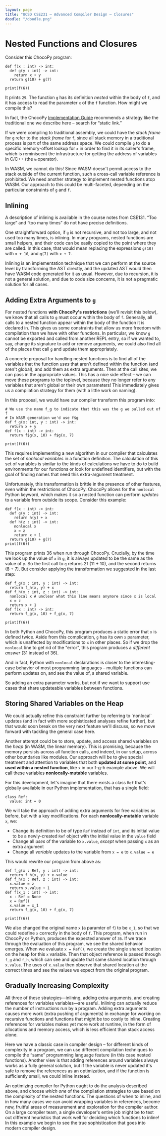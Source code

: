 ```yaml
---
layout: page
title: "UCSD CSE231 – Advanced Compiler Design – Closures"
doodle: "/doodle.png"
---
```


# Nested Functions and Closures

Consider this ChocoPy program:

```
def f(x : int) -> int:
  def g(y : int) -> int:
    return x + y
  return g(10) + g(7)

print(f(6))
```

It prints `29`. The function `g` has its definition _nested_ within the body
of `f`, and it has access to read the parameter `x` of the `f` function.
How might we compile this?

<div class='sidenote'>In fact, the ChocoPy <a
href="https://chocopy.org/chocopy_implementation_guide.pdf">Implementation
Guide</a> recommends a strategy like the traditional one we describe here –
search for “static link.”</div>

If we were compiling to traditional assembly, we could have the _stack frame_
for `g` refer to the _stack frame_ for `f`, since all stack memory in a
traditional process is part of the same address space. We could compile `g`
to do a specific memory-offset lookup for `x` in order to find it in its
caller's frame, which is reminiscent the infrastructure for getting the
address of variables in C/C++ (the `&` operator).

In WASM, we cannot do this! Since WASM doesn't permit access to the stack
outside of the current function, such a cross-call variable reference is
prohibited. We need another strategy to implement nested functions atop WASM.
Our approach to this could be multi-faceted, depending on the particular
constraints of `g` and `f`.

## Inlining

<div class='sidenote'>A <a
a="https://github.com/ucsd-cse131-f19/ucsd-cse131-f19.github.io/blob/master/lectures/10-22-lec8/notes.pdf">description
of inlining</a> is available in the course notes from CSE131. “Too large” and
“too many times” do not have precise definitions.</div>

One straightforward option, if `g` is not recursive, and not too large, and
not used too many times, is inlining. In many programs, nested functions are
small helpers, and their code can be easily copied to the point where they
are called. In this case, that would mean replacing the expressions `g(10)`
with `x + 10`, and `g(7)` with `x + 7`.

Inlining is an implementation technique that we can perform at the source
level by transforming the AST directly, and the updated AST would then have
WASM code generated for it as usual. However, due to recursion, it is not a
general solution, and due to code size concerns, it is not a pragmatic
solution for all cases.

## Adding Extra Arguments to `g`

For nested functions **with ChocoPy's restrictions** (we'll revisit this
below), we know that all calls to `g` must occur within the body of `f`.
Generally, all calls to a nested function appear within the body of the
function it is declared in. This gives us some constraints that allow us more
freedom with compilation than we have with other functions. In particular, we
know `g` cannot be exported and called from another REPL entry, so if we
wanted to, say, change its signature to add or remove arguments, we could
also find all of the places that call `g` and update them appropriately.

A concrete proposal for handling nested functions is to find all of the
variables that the function _uses_ that aren't defined within the function
(and aren't global), and add them as extra arguments. Then at the call sites,
we can pass in the appropriate values. This has a nice side effect – we can
move these programs to the toplevel, because they no longer refer to any
variables that aren't global or their own parameters! This immediately gives
us a compilation strategy for them (with a little work on naming).

In this proposal, we would have our compiler transform this program into:

```
# We use the name f_g to indicate that this was the g we pulled out of f
# In WASM generation we'd use f$g
def f_g(x: int, y : int) -> int:
  return x + y
def f(x : int) -> int:
  return f$g(x, 10) + f$g(x, 7)

print(f(6))
```

This requires implementing a new algorithm in our compiler that calculates
the set of _nonlocal variables_ in a function definition. The calculation of
this set of variables is similar to the kinds of calculations we have to do
to build environments for our functions or look for undefined identifiers,
but with the goal of finding names that need this extra-argument treatment.

Unfortunately, this transformation is brittle in the presence of other
features, even within the restrictions of ChocoPy. ChocoPy allows for the
`nonlocal` Python keyword, which makes it so a nested function can perform
_updates_ to a variable from outside its scope. Consider this example:

```
def f(x : int) -> int:
  def g(y : int) -> int:
    return h(y) + x
  def h(z : int) -> int:
    nonlocal x
    x = z
    return x + 1
  return g(10) + g(7)
print(f(6))
```

This program prints 36 when run through ChocoPy. Crucially, by the time we
look up the value of `x` in `g`, it is always updated to be the same as the
value of `y`. So the first call to `g` returns 21 (11 + 10), and the second
returns (8 + 7). But consider applying the transformation we suggested in the
last step:

```
def f_g(x : int, y : int) -> int:
  return f_h(x, y) + x
def f_h(x : int, z : int) -> int:
  nonlocal x # unclear what this line means anymore since x is local
  x = z
  return x + 1
def f(x : int) -> int:
  return f_g(x, 10) + f_g(x, 7)

print(f(6))
```

In both Python and ChocoPy, this program produces a static error that `x` is
defined twice. Aside from this complication, `g` has its own `x` parameter,
which is unaffected by modifications to `x` in other places. So if we drop
the `nonlocal` line to get rid of the "error", this program produces a
_different answer_ (31 instead of 36).

And in fact, Python with `nonlocal` declarations is closer to the
interesting-case behavior of most programming languages – multiple functions
can perform updates on, and see the value of, a shared variable.

So adding an extra parameter works, but not if we want to support use cases
that share updateable variables between functions.

## Storing Shared Variables on the Heap

<div class='sidenote'>We could actually refine this constraint further by
referring to `nonlocal` updates (and in fact with more sophisticated analyses
refine further), but that would soon break on the very next feature we'll
discuss, so we move forward with tackling the general case here.</div>

Another attempt could be to store, update, and access shared variables on the
_heap_ (in WASM, the linear memory). This is promising, because the memory
persists across all function calls, and indeed, in our setup, across other
boundaries like modules. Our approach will be to give special treatment and
attention to variables that both **updated at some point**, and **used within
a nested function**, like `x` in our f-g-h example above. We will call these
variables **nonlocally-mutable** variables.

For this development, let's imagine that there exists a class `Ref` that's
globally available in our Python implementation, that has a single field:

```
class Ref:
  value: int = 0
```

We will take the approach of adding extra arguments for free variables as
before, but with a key modifications. For each **nonlocally-mutable**
variable `x`, we:

- Change its definition to be of type `Ref` instead of `int`, and its initial value to be a newly-created `Ref` object with the initial value in the `value` field
- Change all _uses_ of the variable to `x.value`, _except_ when passing `x`
as an extra argument
- Change all _variable_ updates to the variable from `x = e` to `x.value = e`

This would rewrite our program from above as:

```
def f_g(x : Ref, y : int) -> int:
  return f_h(x, y) + x.value
def f_h(x : Ref, z : int) -> int:
  x.value = z
  return x.value + 1
def f(x_1 : int) -> int:
  x : Ref = None
  x = Ref()
  x.value = x_1
  return f_g(x, 10) + f_g(x, 7)

print(f(6))
```

We also changed the original name `x` (a paramter of `f`) to be `x_1`, so
that we could redefine `x` correctly in the body of `f`. This program, when
run in ChocoPy or Python, produces the expected answer of `36`. If we trace
through the evaluation of this program, we see the shared behavior emerges.
When we evaluate `x = Ref()`, we create the single shared location on the
heap for this `x` variable. Then that object reference is passed through
`f_g` and `f_h`, which can see and update that same shared location through
`x.value`. The uses of `x.value` then observe that shared location at the
correct times and see the values we expect from the original program.

## Gradually Increasing Complexity

All three of these strategies—inlining, adding extra arguments, and creating
references for variables variables—are useful. Inlining can actually reduce
the number of instructions run by a program. Adding extra arguments causes
more work (extra pushing of arguments) in exchange for working on recursive
functions and functions that might be too costly to inline. Creating
references for variables makes yet more work at runtime, in the form of
allocations and memory access, which is less efficient than stack access
alone.

Here we have a classic case in compiler design – for different kinds of
complexity in a program, we can use different compilation techniques to
compile the “same” programming language feature (in this case nested
functions). Another view is that adding references around variables always
works as a fully general solution, but if the variable is never updated it's
safe to remove the references as an optimization, and if the function is
sufficiently small, we could inline instead.

An optimizing compiler for Python ought to do the analysis described above,
and choose _which one_ of the compilation strategies to use based on the
complexity of the nested functions. The questions of when to inline, and in
how many cases we can avoid wrapping variables in references, become new,
fruitful areas of measurement and exploration for the compiler author. On a
large compiler team, a single developer's entire job might be to test out
different heuristics that work well for deciding which functions to inline!
In this example we begin to see the true sophistication that goes into modern
compiler design.